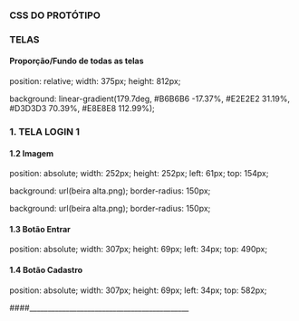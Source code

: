 ### CSS DO PROTÓTIPO

### TELAS


#### Proporção/Fundo de todas as telas

position: relative;
width: 375px;
height: 812px;

background: linear-gradient(179.7deg, #B6B6B6 -17.37%, #E2E2E2 31.19%, #D3D3D3 70.39%, #E8E8E8 112.99%);

### 1. TELA LOGIN 1

#### 1.2 Imagem                                 

position: absolute;
width: 252px;
height: 252px;
left: 61px;
top: 154px;

background: url(beira alta.png);
border-radius: 150px;

background: url(beira alta.png);
border-radius: 150px;

#### 1.3 Botão Entrar

position: absolute;
width: 307px;
height: 69px;
left: 34px;
top: 490px;

#### 1.4 Botão Cadastro

position: absolute;
width: 307px;
height: 69px;
left: 34px;
top: 582px;

####____________________________________________


